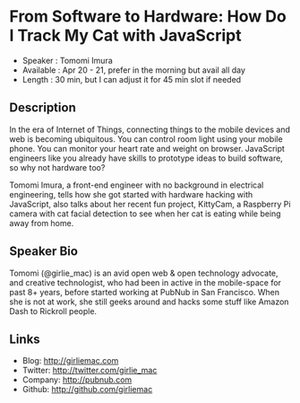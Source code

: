 From Software to Hardware: How Do I Track My Cat with JavaScript
========================

* Speaker   : Tomomi Imura
* Available : Apr 20 - 21, prefer in the morning but avail all day
* Length    : 30 min, but I can adjust it for 45 min slot if needed

Description
-----------

In the era of Internet of Things, connecting things to the mobile devices and web is becoming ubiquitous. You can control room light using your mobile phone. You can monitor your heart rate and weight on browser. JavaScript engineers like you already have skills to prototype ideas to build software, so why not hardware too?

Tomomi Imura, a front-end engineer with no background in electrical engineering, tells how she got started with hardware hacking with JavaScript, also talks about her recent fun project, KittyCam, a Raspberry Pi camera with cat facial detection to see when her cat is eating while being away from home.


Speaker Bio
-----------

Tomomi (@girlie_mac) is an avid open web & open technology advocate, and creative technologist, who had been in active in the mobile-space for past 8+ years, before started working at PubNub in San Francisco. When she is not at work, she still geeks around and hacks some stuff like Amazon Dash to Rickroll people.

Links
-----

* Blog: http://girliemac.com
* Twitter: http://twitter.com/girlie_mac
* Company: http://pubnub.com
* Github: http://github.com/girliemac
